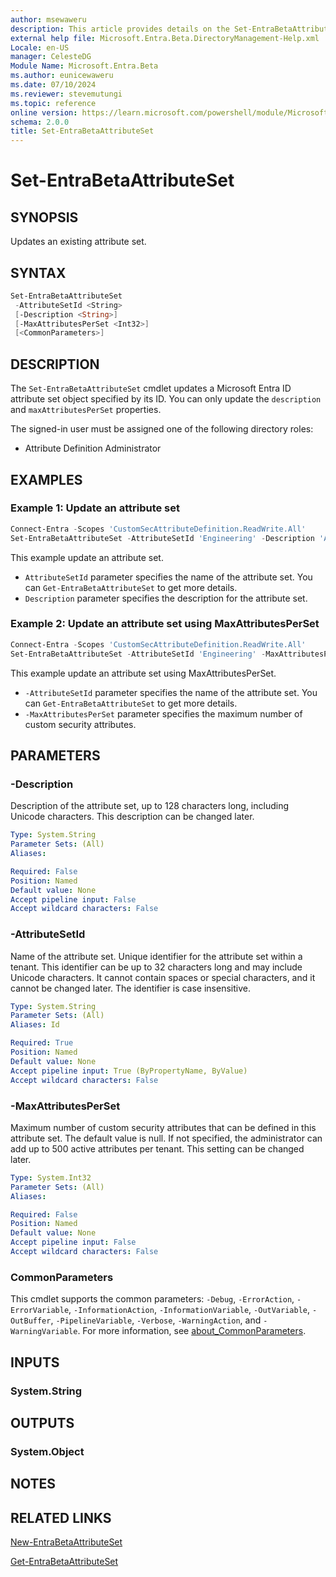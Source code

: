 ```yaml
---
author: msewaweru
description: This article provides details on the Set-EntraBetaAttributeSet command.
external help file: Microsoft.Entra.Beta.DirectoryManagement-Help.xml
Locale: en-US
manager: CelesteDG
Module Name: Microsoft.Entra.Beta
ms.author: eunicewaweru
ms.date: 07/10/2024
ms.reviewer: stevemutungi
ms.topic: reference
online version: https://learn.microsoft.com/powershell/module/Microsoft.Entra.Beta/Set-EntraBetaAttributeSet
schema: 2.0.0
title: Set-EntraBetaAttributeSet
---
```


# Set-EntraBetaAttributeSet

## SYNOPSIS

Updates an existing attribute set.

## SYNTAX

```powershell
Set-EntraBetaAttributeSet
 -AttributeSetId <String>
 [-Description <String>]
 [-MaxAttributesPerSet <Int32>]
 [<CommonParameters>]
```

## DESCRIPTION

The `Set-EntraBetaAttributeSet` cmdlet updates a Microsoft Entra ID attribute set object specified by its ID. You can only update the `description` and `maxAttributesPerSet` properties.

The signed-in user must be assigned one of the following directory roles:

- Attribute Definition Administrator

## EXAMPLES

### Example 1: Update an attribute set

```powershell
Connect-Entra -Scopes 'CustomSecAttributeDefinition.ReadWrite.All'
Set-EntraBetaAttributeSet -AttributeSetId 'Engineering' -Description 'Attributes for cloud engineering team'
```

This example update an attribute set.

- `AttributeSetId` parameter specifies the name of the attribute set. You can `Get-EntraBetaAttributeSet` to get more details.
- `Description` parameter specifies the description for the attribute set.

### Example 2: Update an attribute set using MaxAttributesPerSet

```powershell
Connect-Entra -Scopes 'CustomSecAttributeDefinition.ReadWrite.All'
Set-EntraBetaAttributeSet -AttributeSetId 'Engineering' -MaxAttributesPerSet 10
```

This example update an attribute set using MaxAttributesPerSet.

- `-AttributeSetId` parameter specifies the name of the attribute set. You can `Get-EntraBetaAttributeSet` to get more details.
- `-MaxAttributesPerSet` parameter specifies the maximum number of custom security attributes.

## PARAMETERS

### -Description

Description of the attribute set, up to 128 characters long, including Unicode characters. This description can be changed later.

```yaml
Type: System.String
Parameter Sets: (All)
Aliases:

Required: False
Position: Named
Default value: None
Accept pipeline input: False
Accept wildcard characters: False
```

### -AttributeSetId

Name of the attribute set. Unique identifier for the attribute set within a tenant. This identifier can be up to 32 characters long and may include Unicode characters. It cannot contain spaces or special characters, and it cannot be changed later. The identifier is case insensitive.

```yaml
Type: System.String
Parameter Sets: (All)
Aliases: Id

Required: True
Position: Named
Default value: None
Accept pipeline input: True (ByPropertyName, ByValue)
Accept wildcard characters: False
```

### -MaxAttributesPerSet

Maximum number of custom security attributes that can be defined in this attribute set. The default value is null. If not specified, the administrator can add up to 500 active attributes per tenant. This setting can be changed later.

```yaml
Type: System.Int32
Parameter Sets: (All)
Aliases:

Required: False
Position: Named
Default value: None
Accept pipeline input: False
Accept wildcard characters: False
```

### CommonParameters

This cmdlet supports the common parameters: `-Debug`, `-ErrorAction`, `-ErrorVariable`, `-InformationAction`, `-InformationVariable`, `-OutVariable`, `-OutBuffer`, `-PipelineVariable`, `-Verbose`, `-WarningAction`, and `-WarningVariable`. For more information, see [about_CommonParameters](https://go.microsoft.com/fwlink/?LinkID=113216).

## INPUTS

### System.String

## OUTPUTS

### System.Object

## NOTES

## RELATED LINKS

[New-EntraBetaAttributeSet](New-EntraBetaAttributeSet.md)

[Get-EntraBetaAttributeSet](Get-EntraBetaAttributeSet.md)
